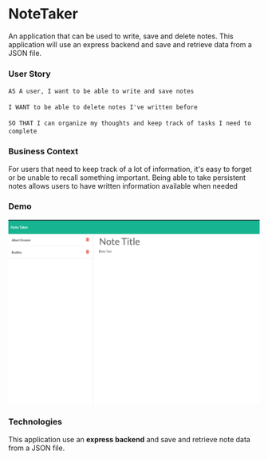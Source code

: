 # NoteTaker

An application that can be used to write, save and delete notes. This application will use an express backend and save and retrieve data from a JSON file. 

### User Story

```
AS A user, I want to be able to write and save notes

I WANT to be able to delete notes I've written before

SO THAT I can organize my thoughts and keep track of tasks I need to complete
```

### Business Context

For users that need to keep track of a lot of information, it's easy to forget or be unable to recall something important. Being able to take persistent notes allows users to have written information available when needed

### Demo

![](/public/assets/img/AppImage.png)

### Technologies 

This application use an **express backend** and save and retrieve note data from a JSON file. 

